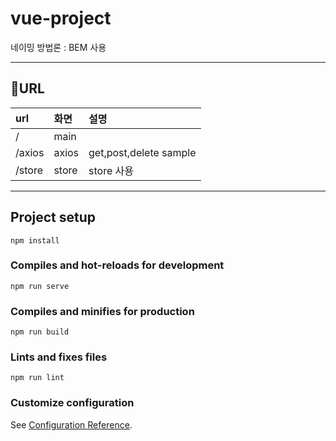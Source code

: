 # vue-project

네이밍 방법론 : BEM 사용

---

## 🔗URL

| url    | 화면  | 설명                   |
| :----- | :---- | :--------------------- |
| /      | main  |                        |
| /axios | axios | get,post,delete sample |
| /store | store | store 사용             |

---

## Project setup

```
npm install
```

### Compiles and hot-reloads for development

```
npm run serve
```

### Compiles and minifies for production

```
npm run build
```

### Lints and fixes files

```
npm run lint
```

### Customize configuration

See [Configuration Reference](https://cli.vuejs.org/config/).
